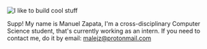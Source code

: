 ![I like to build cool stuff](https://i.imgur.com/YvgjKFF.png)

Supp! My name is Manuel Zapata, I'm a cross-disciplinary Computer Science student, that's currently working as an intern. 
If you need to contact me, do it by email: malejz@protonmail.com
